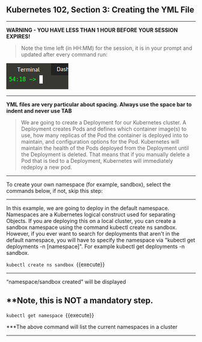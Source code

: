 ## Kubernetes 102, Section 3: Creating the YML File

---

**WARNING - YOU HAVE LESS THAN 1 HOUR BEFORE YOUR SESSION EXPIRES!**

>Note the time left (in HH:MM) for the session, it is in your prompt and updated after every command run:

![Terminal Time Remaining](./assets/term-expire.png)

---

**YML files are very particular about spacing. Always use the space bar to indent and never use TAB**


>We are going to create a Deployment for our Kubernetes cluster. 
>A Deployment creates Pods and defines which container image(s) to use, how many replicas of the Pod the container is deployed into to maintain, and configuration options for the Pod. 
>Kubernetes will maintain the health of the Pods deployed from the Deployment until the Deployment is deleted. 
>That means that if you manually delete a Pod that is tied to a Deployment, Kubernetes will immediately redeploy a new pod.

---

To create your own namespace (for example, sandbox), select the commands below, if not, skip this step:

---

In this example, we are going to deploy in the default namespace. Namespaces are a Kubernetes logical construct used for separating Objects. If you are deploying this on a local cluster, you can create a sandbox namespace using the command kubectl create ns sandbox. However, if you ever want to search for deployments that aren't in the default namespace, you will have to specify the namespace via "kubectl get deployments -n [namespace]". For example kubectl get deployments -n sandbox.

`kubectl create ns sandbox
`{{execute}}

---

“namespace/sandbox created” will be displayed


**Note, this is NOT a mandatory step.
---


`kubectl get namespace
`{{execute}}


***The above command will list the current namespaces in a cluster

---
